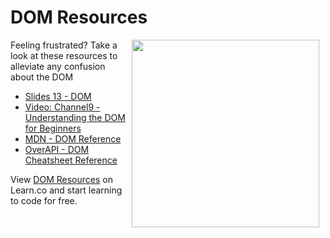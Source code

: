 # DOM Resources

<img src="https://s3.amazonaws.com/after-school-assets/frustrated.gif" align="right" hspace="10" width="300">

Feeling frustrated? Take a look at these resources to alleviate any confusion about the DOM

- [Slides 13 - DOM](https://docs.google.com/presentation/d/1Eai0xrVFmbAAr_H-XXZgQTKFglgQSslxk-xK_lFtY1g/edit?usp=sharing)
- [Video: Channel9 - Understanding the DOM for Beginners](http://channel9.msdn.com/Series/Javascript-Fundamentals-Development-for-Absolute-Beginners/Understanding-the-Document-Object-Model-13)
- [MDN - DOM Reference](https://developer.mozilla.org/en-US/docs/Web/API/Document_Object_Model)
- [OverAPI - DOM Cheatsheet Reference](http://overapi.com/html-dom/)
<p data-visibility='hidden'>View <a href='https://learn.co/lessons/hs-intro-web-design-dom-resources' title='DOM Resources'>DOM Resources</a> on Learn.co and start learning to code for free.</p>
